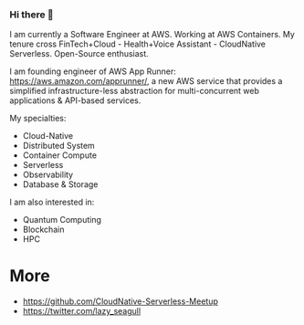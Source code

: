 ### Hi there 👋
I am currently a Software Engineer at AWS. Working at AWS Containers. My tenure cross FinTech+Cloud - Health+Voice Assistant - CloudNative Serverless. Open-Source enthusiast. 

I am founding engineer of AWS App Runner: https://aws.amazon.com/apprunner/, a new AWS service that provides a simplified infrastructure-less abstraction for multi-concurrent web applications & API-based services. 


My specialties: 
- Cloud-Native
- Distributed System
- Container Compute
- Serverless 
- Observability
- Database & Storage

I am also interested in:
- Quantum Computing
- Blockchain
- HPC 


# More
- https://github.com/CloudNative-Serverless-Meetup
- https://twitter.com/lazy_seagull

